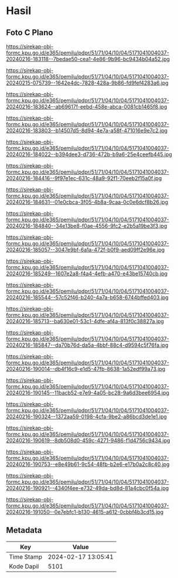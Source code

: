 # Hasil

## Foto C Plano

https://sirekap-obj-formc.kpu.go.id/e365/pemilu/pdpr/51/71/04/10/04/5171041004037-20240216-183118--7bedae50-cea1-4e86-9b96-bc9434b04a52.jpg

https://sirekap-obj-formc.kpu.go.id/e365/pemilu/pdpr/51/71/04/10/04/5171041004037-20240215-075739--1642e4dc-7828-428a-9b86-fd9fef4283a6.jpg

https://sirekap-obj-formc.kpu.go.id/e365/pemilu/pdpr/51/71/04/10/04/5171041004037-20240216-183624--ab69617f-eebd-458e-abca-0081cb1465f8.jpg

https://sirekap-obj-formc.kpu.go.id/e365/pemilu/pdpr/51/71/04/10/04/5171041004037-20240216-183803--b14507d5-8d94-4e7a-a58f-471016e9e7c2.jpg

https://sirekap-obj-formc.kpu.go.id/e365/pemilu/pdpr/51/71/04/10/04/5171041004037-20240216-184022--b394dee3-d736-472b-b9a6-25e4ceefb445.jpg

https://sirekap-obj-formc.kpu.go.id/e365/pemilu/pdpr/51/71/04/10/04/5171041004037-20240216-184416--9f97e1ec-631c-48a9-92f1-70eeb2f15a0f.jpg

https://sirekap-obj-formc.kpu.go.id/e365/pemilu/pdpr/51/71/04/10/04/5171041004037-20240216-184631--01e0cbca-3f05-4b8a-9caa-0c0e6dcf8b26.jpg

https://sirekap-obj-formc.kpu.go.id/e365/pemilu/pdpr/51/71/04/10/04/5171041004037-20240216-184840--34e13be8-f0ae-4556-9fc2-e2b5a19be3f3.jpg

https://sirekap-obj-formc.kpu.go.id/e365/pemilu/pdpr/51/71/04/10/04/5171041004037-20240216-185057--3047e9bf-6a1a-472f-b0f9-aed09ff2e96e.jpg

https://sirekap-obj-formc.kpu.go.id/e365/pemilu/pdpr/51/71/04/10/04/5171041004037-20240216-185249--1607e2a8-f4a4-4efb-a470-e43be15740cb.jpg

https://sirekap-obj-formc.kpu.go.id/e365/pemilu/pdpr/51/71/04/10/04/5171041004037-20240216-185544--57c52f46-b240-4a7a-b658-6744bffed403.jpg

https://sirekap-obj-formc.kpu.go.id/e365/pemilu/pdpr/51/71/04/10/04/5171041004037-20240216-185713--ba630e01-53c1-4dfe-af4a-813f0c38827a.jpg

https://sirekap-obj-formc.kpu.go.id/e365/pemilu/pdpr/51/71/04/10/04/5171041004037-20240216-185847--da70b76d-da5a-4bbf-88c4-d9594c5f76fa.jpg

https://sirekap-obj-formc.kpu.go.id/e365/pemilu/pdpr/51/71/04/10/04/5171041004037-20240216-190014--db4f16c9-e1d5-47fb-8638-1a52edf99a73.jpg

https://sirekap-obj-formc.kpu.go.id/e365/pemilu/pdpr/51/71/04/10/04/5171041004037-20240216-190145--11bacb52-e7e9-4a05-bc28-9a6d3bee6954.jpg

https://sirekap-obj-formc.kpu.go.id/e365/pemilu/pdpr/51/71/04/10/04/5171041004037-20240216-190324--1372aa59-0198-4cfa-9be2-a86bcd3de1e1.jpg

https://sirekap-obj-formc.kpu.go.id/e365/pemilu/pdpr/51/71/04/10/04/5171041004037-20240216-190619--8db508d0-459c-4271-9486-f1d4756c9434.jpg

https://sirekap-obj-formc.kpu.go.id/e365/pemilu/pdpr/51/71/04/10/04/5171041004037-20240216-190753--e8e49b61-9c54-48fb-b2e6-e17b0a2c8c40.jpg

https://sirekap-obj-formc.kpu.go.id/e365/pemilu/pdpr/51/71/04/10/04/5171041004037-20240216-190921--4340f4ee-e732-49da-bd8d-81a4cbc0f54a.jpg

https://sirekap-obj-formc.kpu.go.id/e365/pemilu/pdpr/51/71/04/10/04/5171041004037-20240216-191050--0e7ebfc1-b130-4615-a612-0cbbf4b3cd15.jpg


## Metadata

| Key        | Value               |
| ---------- | ------------------- |
| Time Stamp | 2024-02-17 13:05:41 |
| Kode Dapil | 5101                |



